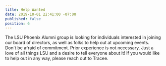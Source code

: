 ```yaml
---
title: Help Wanted
date: 2019-10-01 22:41:00 -07:00
published: false
position: 6
---
```


The LSU Phoenix Alumni group is looking for individuals interested in joining our board of directors, as well as folks to help out at upcoming events. Don't be afraid of commitment.  Prior experience is not necessary. Just a love of all things LSU and a desire to tell everyone about it! If you would like to help out in any way, please reach out to Tracee.